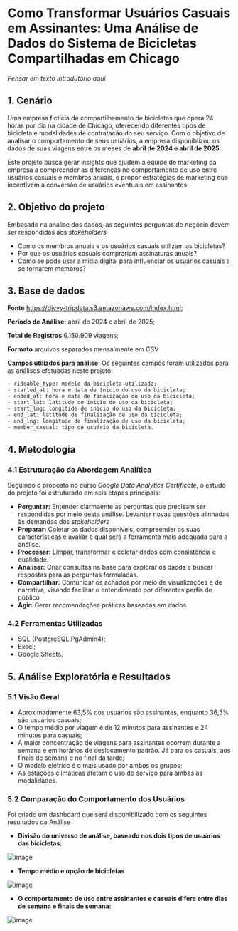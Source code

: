 # Como Transformar Usuários Casuais em Assinantes: Uma Análise de Dados do Sistema de Bicicletas Compartilhadas em Chicago

*Pensar em texto introdutório aqui*

## 1. Cenário
  
Uma empresa fictícia de compartilhamento de bicicletas que opera 24 horas por dia na cidade de Chicago, oferecendo diferentes tipos de bicicleta e modalidades de  contratação do seu serviço. Com o objetivo de analisar o comportamento de seus usuários, a empresa disponiblizou os dados de suas viagens entre os meses de **abril de 2024 e abril de 2025** 

Este projeto busca gerar insights que ajudem a equipe de marketing da empresa a compreender as diferenças no comportamento de uso entre usuários casuais e membros anuais, e propor estratégias de marketing que incentivem a conversão de usuários eventuais em assinantes.

## 2. Objetivo do projeto

Embasado na análise dos dados, as seguintes perguntas de negócio devem ser respondidas aos *stakeholders*

- Como os membros anuais e os usuários casuais utilizam as bicicletas?
- Por que os usuários casuais comprariam assinaturas anuais?
- Como se pode usar a mídia digital para influenciar os usuários casuais a se tornarem membros?

## 3. Base de dados

**Fonte** https://divvy-tripdata.s3.amazonaws.com/index.html;

**Período de Análise:** abril de 2024 e abril de 2025;

**Total de Registros** 6.150.909 viagens; 

**Formato** arquivos separados mensalmente em CSV

**Campos utilizdos para análise**: Os seguintes campos foram utilizados para as análises efetuadas neste projeto:

```
- rideable_type: modelo da bicicleta utilizada; 
- started_at: hora e data de ínicio do uso da bicicleta;
- ended_at: hora e data de finalização do uso da bicicleta;
- start_lat: latitude de ínicio do uso da bicicleta; 
- start_lng: longitide de ínicio do uso da bicicleta;
- end_lat: latitude de finalização de uso da bicicleta;
- end_lng: longitude de finalização de uso da bicicleta; 
- member_casual: tipo de usuário da bicicleta.
```
## 4. Metodologia

### 4.1 Estruturação da Abordagem Analítica

Seguindo o proposto no curso *Google Data Analytics Certificate*, o estudo do projeto foi estruturado em  seis etapas principais:

- **Perguntar:** Entender clarmaente as perguntas que precisam ser respondidas por meio desta análise. Levantar novas questões alinhadas às demandas dos *stakeholders* 
- **Preparar:** Coletar os dados disponíveis, compreender as suas características e avaliar e qual será a ferramenta mais adequada para a análise.
- **Processar:** Limpar, transformar e coletar dados com consistência e qualidade.
- **Analisar:** Criar consultas na base para explorar os daods e buscar respostas para as perguntas formuladas.
- **Compartilhar:** Comunicar os achados por meio de visualizações e de narrativa, visando facilitar o entendimento por diferentes perfis de público
- **Agir:** Gerar recomendações práticas baseadas em dados. 

### 4.2 Ferramentas Utiilzadas

- SQL (PostgreSQL PgAdmin4);
- Excel;
- Google Sheets.

## 5. Análise Exploratória e Resultados

### 5.1 Visão Geral

- Aproximadamente 63,5% dos usuários são assinantes, enquanto 36,5% são usuários casuais; 
- O tempo médio por viagem é de 12 minutos para assinantes e 24 minutos para casuais;
- A maior concentração de viagens para assinantes ocorrem durante a semana e em horários de deslocamento padrão. Já para os casuais, aos finais de semana e no final da tarde;
- O modelo elétrico é o mais usado por ambos os grupos;
- As estações climáticas afetam o uso do serviço para ambas as modalidades.

### 5.2 Comparação do Comportamento dos Usuários

Foi criado um dashboard que será disponibilizado com os seguintes resultados da Análise

- **Divisão do universo de análise, baseado nos dois tipos de usuários das bicicletas:**

![image](https://github.com/user-attachments/assets/71b83bb2-225d-459e-81a7-77871909d134)

- **Tempo médio e opção de bicicletas**

![image](https://github.com/user-attachments/assets/111b3e66-5cbb-4262-95c3-20f4bee46981)

- **O comportamento de uso entre assinantes e casuais difere entre dias de semana e finais de semana:** 

![image](https://github.com/user-attachments/assets/d3cbc3a5-2508-4793-b864-c880b405dcc9)








  


